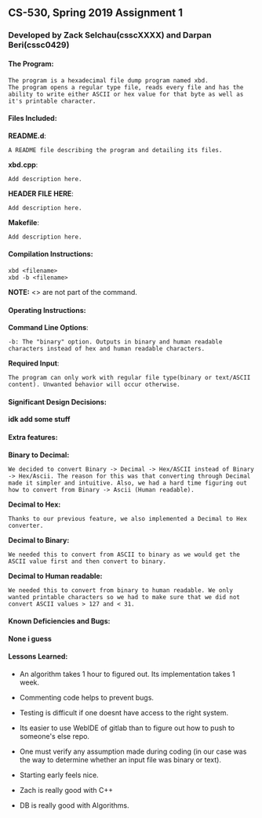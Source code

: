  <!---
 Name: Zach Selchau
 username: cssc0418
 Project: CS530 Assignment 1
 File: xbd.cpp
 Notes: A README file describing the program and detailing its files.
-->

<!---
 Name: Darpan Beri
 username: cssc0429
 Project: CS530 Assignment 1
 File: xbd.cpp
  Notes: A README file describing the program and detailing its files.
-->

## CS-530, Spring 2019 Assignment 1
### Developed by Zack Selchau(csscXXXX) and Darpan Beri(cssc0429)

#### The Program:
    The program is a hexadecimal file dump program named xbd.
    The program opens a regular type file, reads every file and has the ability to write either ASCII or hex value for that byte as well as it's printable character.

#### Files Included:
**README.d**:

    A README file describing the program and detailing its files.

**xbd.cpp**:

    Add description here.

**HEADER FILE HERE**:

    Add description here.

**Makefile**:

    Add description here.

#### Compilation Instructions:
    xbd <filename>
    xbd -b <filename>
**NOTE:** <> are not part of the command.

#### Operating Instructions:
**Command Line Options**:

    -b: The "binary" option. Outputs in binary and human readable characters instead of hex and human readable characters.

**Required Input**:

    The program can only work with regular file type(binary or text/ASCII content). Unwanted behavior will occur otherwise.

#### Significant Design Decisions:
**idk add some stuff**

#### Extra features:
**Binary to Decimal:**

    We decided to convert Binary -> Decimal -> Hex/ASCII instead of Binary -> Hex/Ascii. The reason for this was that converting through Decimal made it simpler and intuitive. Also, we had a hard time figuring out how to convert from Binary -> Ascii (Human readable).

**Decimal to Hex:**

    Thanks to our previous feature, we also implemented a Decimal to Hex converter.

**Decimal to Binary:**

    We needed this to convert from ASCII to binary as we would get the ASCII value first and then convert to binary.

**Decimal to Human readable:**

    We needed this to convert from binary to human readable. We only wanted printable characters so we had to make sure that we did not convert ASCII values > 127 and < 31.

#### Known Deficiencies and Bugs:
**None i guess**

#### Lessons Learned:
* An algorithm takes 1 hour to figured out. Its implementation takes 1 week.

* Commenting code helps to prevent bugs.

* Testing is difficult if one doesnt have access to the right system.

* Its easier to use WebIDE of gitlab than to figure out how to push to someone's else repo.

* One must verify any assumption made during coding (in our case was the way to determine whether an input file was binary or text).

* Starting early feels nice.

* Zach is really good with C++

* DB is really good with Algorithms.

